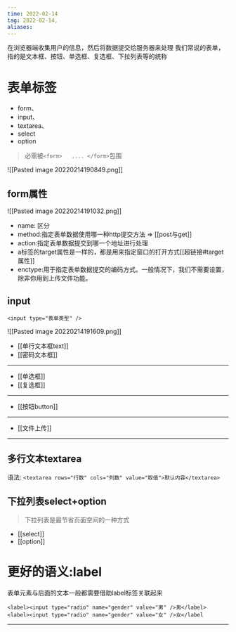 ```yaml
---
time: 2022-02-14
tag: 2022-02-14, 
aliases:
---
```


在浏览器端收集用户的信息，然后将数据提交给服务器来处理
我们常说的表单，指的是文本框、按钮、单选框、复选框、下拉列表等的统称
# 表单标签

- form、
- input、
- textarea、
- select
- option

> 必需被`<form>   .... </form>`包围



![[Pasted image 20220214190849.png]]

## form属性

![[Pasted image 20220214191032.png]]

- name: 区分
- method:指定表单数据使用哪一种http提交方法 => [[post与get]]
- action:指定表单数据提交到哪一个地址进行处理
- a标签的target属性是一样的，都是用来指定窗口的打开方式[[超链接#target属性]]
- enctype:用于指定表单数据提交的编码方式。一般情况下，我们不需要设置，除非你用到上传文件功能。

## input
`<input type="表单类型" />`

![[Pasted image 20220214191609.png]]

- [[单行文本框text]]
- [[密码文本框]]
---
- [[单选框]]
- [[复选框]]
---
- [[按钮button]]
---
- [[文件上传]]

---
## 多行文本textarea

语法: `<textarea rows="行数" cols="列数" value="取值">默认内容</textarea>`




## 下拉列表select+option

> 下拉列表是最节省页面空间的一种方式

- [[select]]
- [[option]]
#  更好的语义:label

表单元素与后面的文本一般都需要借助label标签关联起来
```
<label><input type="radio" name="gender" value="男" />男</label>
<label><input type="radio" name="gender" value="女" />女</label
```




---



